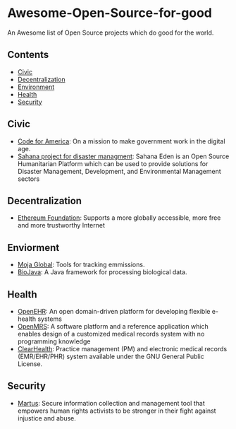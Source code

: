 # Awesome-Open-Source-for-good
An Awesome list of Open Source projects which do good for the world.

## Contents
- [Civic](#civic)
- [Decentralization](#decentralization)
- [Environment](#enviorment)
- [Health](#health)
- [Security](security)

## Civic
- [Code for America](https://www.codeforamerica.org/): On a mission to make government work in the digital age.
- [Sahana project for disaster managment](https://sahanafoundation.org/): Sahana Eden is an Open Source Humanitarian Platform which can be used to provide solutions for Disaster Management, Development, and Environmental Management sectors

## Decentralization
- [Ethereum Foundation](https://www.ethereum.org/foundation): Supports a more globally accessible, more free and more trustworthy Internet

## Enviorment
- [Moja Global](http://moja.global/): Tools for tracking emmissions.
- [BioJava](https://biojava.org/): A Java framework for processing biological data.

## Health
- [OpenEHR](https://openehr.org/): An open domain-driven platform for developing flexible e-health systems
- [OpenMRS](https://openmrs.org): A software platform and a reference application which enables design of a customized medical records system with no programming knowledge
- [ClearHealth](http://clear-health.com/): Practice management (PM) and electronic medical records (EMR/EHR/PHR) system available under the GNU General Public License.

## Security
- [Martus](https://www.martus.org/): Secure information collection and management tool that empowers human rights activists to be stronger in their fight against injustice and abuse. 

